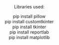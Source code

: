 <div align="center">
Libraries used:

pip install pillow <br>
pip install customtkinter <br>
pip install tkinter <br>
pip install reportlab <br>
pip install matplotlib <br>


<div>
